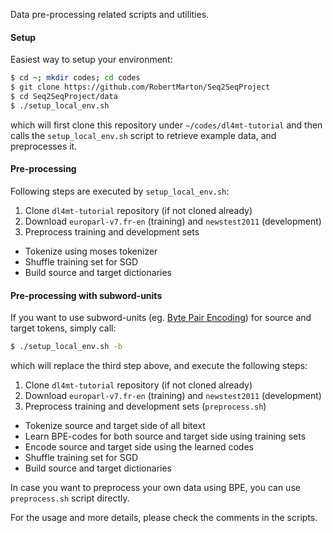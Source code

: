 Data pre-processing related scripts and utilities.

#### Setup
Easiest way to setup your environment:

```bash
$ cd ~; mkdir codes; cd codes
$ git clone https://github.com/RobertMarton/Seq2SeqProject
$ cd Seq2SeqProject/data
$ ./setup_local_env.sh
```

which will first clone this repository under `~/codes/dl4mt-tutorial`
and then calls the `setup_local_env.sh` script to retrieve example data,
and preprocesses it.

#### Pre-processing
Following steps are executed by `setup_local_env.sh`:
 1. Clone `dl4mt-tutorial` repository (if not cloned already)
 2. Download `europarl-v7.fr-en` (training) and `newstest2011` (development)
 3. Preprocess training and development sets
   * Tokenize using moses tokenizer
   * Shuffle training set for SGD
   * Build source and target dictionaries

#### Pre-processing with subword-units
If you want to use subword-units (eg. [Byte Pair Encoding](https://github.com/rsennrich/subword-nmt)) for source and target tokens, simply call:
```bash
$ ./setup_local_env.sh -b
```
which will replace the third step above, and execute the following steps:
 1. Clone `dl4mt-tutorial` repository (if not cloned already)
 2. Download `europarl-v7.fr-en` (training) and `newstest2011` (development)
 3. Preprocess training and development sets (`preprocess.sh`)
   * Tokenize source and target side of all bitext
   * Learn BPE-codes for both source and target side using training sets
   * Encode source and target side using the learned codes
   * Shuffle training set for SGD
   * Build source and target dictionaries
 
In case you want to preprocess your own data using BPE, you can use `preprocess.sh` script directly.

For the usage and more details, please check the comments in the scripts.
